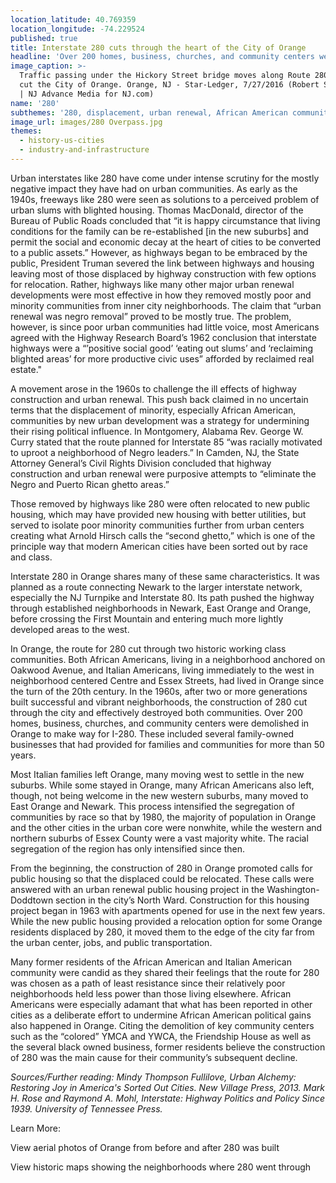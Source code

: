 ```yaml
---
location_latitude: 40.769359
location_longitude: -74.229524
published: true
title: Interstate 280 cuts through the heart of the City of Orange
headline: 'Over 200 homes, business, churches, and community centers were demolished'
image_caption: >-
  Traffic passing under the Hickory Street bridge moves along Route 280 which
  cut the City of Orange. Orange, NJ - Star-Ledger, 7/27/2016 (Robert Sciarrino
  | NJ Advance Media for NJ.com)
name: '280'
subthemes: '280, displacement, urban renewal, African American community'
image_url: images/280 Overpass.jpg
themes:
  - history-us-cities
  - industry-and-infrastructure
---
```

Urban interstates like 280 have come under intense scrutiny for the mostly negative impact they have had on urban communities. As early as the 1940s, freeways like 280 were seen as solutions to a perceived problem of urban slums with blighted housing. Thomas MacDonald, director of the Bureau of Public Roads concluded that “it is happy circumstance that living conditions for the family can be re-established [in the new suburbs] and permit the social and economic decay at the heart of cities to be converted to a public assets.” However, as highways began to be embraced by the public, President Truman severed the link between highways and housing leaving most of those displaced by highway construction with few options for relocation. Rather, highways like many other major urban renewal developments were most effective in how they removed mostly poor and minority communities from inner city neighborhoods. The claim that “urban renewal was negro removal” proved to be mostly true. The problem, however, is since poor urban communities had little voice, most Americans agreed with the Highway Research Board’s 1962 conclusion that interstate highways were a “’positive social good’ ‘eating out slums’ and ‘reclaiming blighted areas’ for more productive civic uses” afforded by reclaimed real estate." 

A movement arose in the 1960s to challenge the ill effects of highway construction and urban renewal. This push back claimed in no uncertain terms that the displacement of minority, especially African American, communities by new urban development was a strategy for undermining their rising political influence. In Montgomery, Alabama Rev. George W. Curry stated that the route planned for Interstate 85 “was racially motivated to uproot a neighborhood of Negro leaders.” In Camden, NJ, the State Attorney General’s Civil Rights Division concluded that highway construction and urban renewal were purposive attempts to “eliminate the Negro and Puerto Rican ghetto areas.” 

Those removed by highways like 280 were often relocated to new public housing, which may have provided new housing with better utilities, but served to isolate poor minority communities further from urban centers creating what Arnold Hirsch calls the “second ghetto,” which is one of the principle way that  modern American cities have been sorted out by race and class.

Interstate 280 in Orange shares many of these same characteristics. It was planned as a route connecting Newark to the larger interstate network, especially the NJ Turnpike and Interstate 80. Its path pushed the highway through established neighborhoods in Newark, East Orange and Orange, before crossing the First Mountain and entering much more lightly developed areas to the west. 

In Orange, the route for 280 cut through two historic working class communities. Both African Americans, living in a neighborhood anchored on Oakwood Avenue, and Italian Americans, living immediately to the west in neighborhood centered Centre and Essex Streets, had lived in Orange since the turn of the 20th century. In the 1960s, after two or more generations built successful and vibrant neighborhoods, the construction of 280 cut through the city and effectively destroyed both communities. Over 200 homes, business, churches, and community centers were demolished in Orange to make way for I-280. These included several family-owned businesses that had provided for families and communities for more than 50 years.

Most Italian families left Orange, many moving west to settle in the new suburbs. While some stayed in Orange, many African Americans also left, though, not being welcome in the new western suburbs, many moved to East Orange and Newark. This process intensified the segregation of communities by race so that by 1980, the majority of population in Orange and the other cities in the urban core were nonwhite, while the western and northern suburbs of Essex County were a vast majority white. The racial segregation of the region has only intensified since then. 

From the beginning, the construction of 280 in Orange promoted calls for public housing so that the displaced could be relocated. These calls were answered with an urban renewal public housing project in the Washington-Doddtown section in the city’s North Ward. Construction for this housing project began in 1963 with apartments opened for use in the next few years. While the new public housing provided a relocation option for some Orange residents displaced by 280, it moved them to the edge of the city far from the urban center, jobs, and public transportation. 

Many former residents of the African American and Italian American community were candid as they shared their feelings that the route for 280 was chosen as a path of least resistance since their relatively poor neighborhoods held less power than those living elsewhere. African Americans were especially adamant that what has been reported in other cities as a deliberate effort to undermine African American political gains also happened in Orange. Citing the demolition of key community centers such as the “colored” YMCA and YWCA, the Friendship House as well as the several black owned business, former residents believe the construction of 280 was the main cause for their community’s subsequent decline.

_Sources/Further reading: Mindy Thompson Fullilove, Urban Alchemy: Restoring Joy in America's Sorted Out Cities. New Village Press, 2013. Mark H. Rose and Raymond A. Mohl, Interstate: Highway Politics and Policy Since 1939. University of Tennessee Press._  

Learn More:  

View aerial photos of Orange from before and after 280 was built

View historic maps showing the neighborhoods where 280 went through
